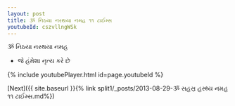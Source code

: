 ```yaml
---
layout: post
title: ૐ નિઠયા નરથયા નમહ ૧૧ ટાઈમ્સ
youtubeId: cszvllngWSk
---
```

 
 
 ૐ નિઠયા નરથયા નમહ  
 
 -  જે હંમેશા નૃત્ય કરે છે 
 
  
 
  
 
 
 
 
 
 


{% include youtubePlayer.html id=page.youtubeId %}
 
[Next]({{ site.baseurl }}{% link  split1/_posts/2013-08-29-ૐ સહસ્ર હસ્થ્ય નમહ ૧૧ ટાઈમ્સ.md%})
 
